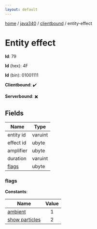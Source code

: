 ```yaml
---
layout: default
---
```


[home](/)  /  [java340](/protocol/java340)  /  [clientbound](/protocol/java340/clientbound)  /  entity-effect

# Entity effect

**Id**: 79

**Id** (hex): 4F

**Id** (bin): 01001111

**Clientbound**: ✔️

**Serverbound**: ✖️

## Fields

Name | Type
---|---
entity id | varuint
effect id | ubyte
amplifier | ubyte
duration | varuint
[flags](#flags) | ubyte

### flags

**Constants**:

Name | Value
---|:---:
[ambient](flags_ambient) | 1
[show particles](flags_show-particles) | 2

